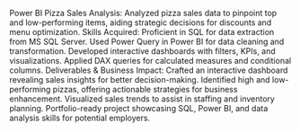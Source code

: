 Power BI Pizza Sales Analysis:
Analyzed pizza sales data to pinpoint top and low-performing items, aiding strategic decisions for discounts and menu optimization.
Skills Acquired:
Proficient in SQL for data extraction from MS SQL Server.
Used Power Query in Power BI for data cleaning and transformation.
Developed interactive dashboards with filters, KPIs, and visualizations.
Applied DAX queries for calculated measures and conditional columns.
Deliverables & Business Impact:
Crafted an interactive dashboard revealing sales insights for better decision-making.
Identified high and low-performing pizzas, offering actionable strategies for business enhancement.
Visualized sales trends to assist in staffing and inventory planning.
Portfolio-ready project showcasing SQL, Power BI, and data analysis skills for potential employers.
